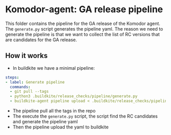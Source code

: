 # Komodor-agent: GA release pipeline

This folder contains the pipeline for the GA release of the Komodor agent.
The `generate.py` script generates the pipeline yaml.
The reason we need to generate the pipeline is that we want to collect the list of RC versions that are candidates for the GA release.

## How it works
- In buildkite we have a minimal pipeline:
```yaml
steps:
- label: Generate pipeline
  commands:
  - git pull --tags
  - python3 .buildkite/release_checks/pipeline/generate.py
  - buildkite-agent pipeline upload < .buildkite/release_checks/pipeline/pipeline.yaml 
```
- The pipeline pull all the tags in the repo
- The execute the `generate.py` script, the script find the RC candidates and generate the pipeline yaml
- Then the pipeline upload the yaml to buildkite

